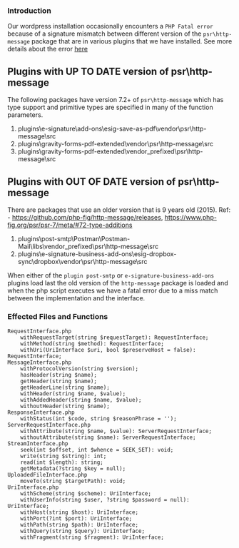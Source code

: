 ### Introduction

Our wordpress installation occasionally encounters a `PHP Fatal error` because of a signature mismatch between different version of the `psr\http-message` package that are in various plugins that we have installed. See more details about the error [here](https://github.com/sblik/troubleshooting/blob/main/PSR%20Interface%20Mismatch/e-signature.md)

## Plugins with UP TO DATE version of psr\http-message
The following packages have version 7.2+ of `psr\http-message` which has type support and primitive types are specified in many of the function parameters.

1. plugins\e-signature\add-ons\esig-save-as-pdf\vendor\psr\http-message\src
2. plugins\gravity-forms-pdf-extended\vendor\psr\http-message\src
3. plugins\gravity-forms-pdf-extended\vendor_prefixed\psr\http-message\src

## Plugins with OUT OF DATE version of psr\http-message
There are packages that use an older version that is 9 years old (2015).
Ref: - https://github.com/php-fig/http-message/releases, https://www.php-fig.org/psr/psr-7/meta/#72-type-additions

1. plugins\post-smtp\Postman\Postman-Mail\libs\vendor_prefixed\psr\http-message\src
2. plugins\e-signature-business-add-ons\esig-dropbox-sync\dropbox\vendor\psr\http-message\src

When either of the `plugin post-smtp` or `e-signature-business-add-ons` plugins load last the old version of the `http-message` package is loaded and when the php script executes we have a fatal error due to a miss match between the implementation and the interface.


### Effected Files and Functions
```
RequestInterface.php
	withRequestTarget(string $requestTarget): RequestInterface;
	withMethod(string $method): RequestInterface;
	withUri(UriInterface $uri, bool $preserveHost = false): RequestInterface;
MessageInterface.php
	withProtocolVersion(string $version);
	hasHeader(string $name);
	getHeader(string $name);
	getHeaderLine(string $name);
	withHeader(string $name, $value);
	withAddedHeader(string $name, $value);
	withoutHeader(string $name);
ResponseInterface.php
    withStatus(int $code, string $reasonPhrase = '');
ServerRequestInterface.php
	withAttribute(string $name, $value): ServerRequestInterface;
	withoutAttribute(string $name): ServerRequestInterface;
StreamInterface.php
	seek(int $offset, int $whence = SEEK_SET): void;
	write(string $string): int;
	read(int $length): string;
	getMetadata(?string $key = null);
UploadedFileInterface.php
	moveTo(string $targetPath): void;
UriInterface.php
	withScheme(string $scheme): UriInterface;
	withUserInfo(string $user, ?string $password = null): UriInterface;
	withHost(string $host): UriInterface;
	withPort(?int $port): UriInterface;
	withPath(string $path): UriInterface;
	withQuery(string $query): UriInterface;
	withFragment(string $fragment): UriInterface;
```